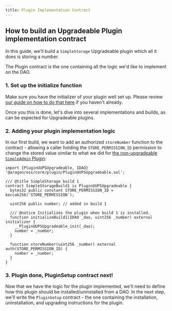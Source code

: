 ```yaml
---
title: Plugin Implementation Contract
---
```


## How to build an Upgradeable Plugin implementation contract

In this guide, we'll build a `SimpleStorage` Upgradeable plugin which all it does is storing a number.

The Plugin contract is the one containing all the logic we'd like to implement on the DAO.

### 1. Set up the initialize function

Make sure you have the initializer of your plugin well set up. Please review [our guide on how to do that here](./01-initialization.md) if you haven't already.

Once you this is done, let's dive into several implementations and builds, as can be expected for Upgradeable plugins.

### 2. Adding your plugin implementation logic

In our first build, we want to add an authorized `storeNumber` function to the contract - allowing a caller holding the `STORE_PERMISSION_ID` permission to change the stored value similar to what we did for [the non-upgradeable `SimpleAdmin` Plugin](../03-non-upgradeable-plugin/02-implementation.md):

```solidity
import {PluginUUPSUpgradeable, IDAO} '@aragon/osx/core/plugin/PluginUUPSUpgradeable.sol';

/// @title SimpleStorage build 1
contract SimpleStorageBuild1 is PluginUUPSUpgradeable {
  bytes32 public constant STORE_PERMISSION_ID = keccak256('STORE_PERMISSION');

  uint256 public number; // added in build 1

  /// @notice Initializes the plugin when build 1 is installed.
  function initializeBuild1(IDAO _dao, uint256 _number) external initializer {
    __PluginUUPSUpgradeable_init(_dao);
    number = _number;
  }

  function storeNumber(uint256 _number) external auth(STORE_PERMISSION_ID) {
    number = _number;
  }
}
```

### 3. Plugin done, PluginSetup contract next!

Now that we have the logic for the plugin implemented, we'll need to define how this plugin should be installed/uninstalled from a DAO. In the next step, we'll write the `PluginSetup` contract - the one containing the installation, uninstallation, and upgrading instructions for the plugin.
